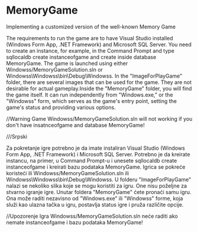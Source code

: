 # MemoryGame
Implementing a customized version of the well-known Memory Game

The requirements to run the game are to have Visual Studio installed (Windows Form App, .NET Framework) and Microsoft SQL Server.
You need to create an instance, for example, in the Command Prompt and type sqllocaldb create instanceofgame and create inside database MemoryGame. The game is launched using either Windowss/MemoryGameSolution.sln or Windowss\Windowss\bin\Debug\Windowss.
In the "ImageForPlayGame" folder, there are several images that can be used for the game. They are not desirable for actual gameplay.Inside the "MemoryGame" folder, you will find the game itself. It can run independently from "Windows.exe," or the "Windowss" form, which serves as the game's entry point, setting the game's status and providing various options.


//Warning
Game Windowss/MemoryGameSolution.sln will not working if you don't have insatnceofgame and database MemoryGame!


///Srpski

Za pokretanje igre potrebno je da imate instaliran Visual Studio (Windows Form App, .NET Framework) i Microsoft SQL Server.
Potrebno je da kreirate instancu, na primer, u Command Prompt-u i unesete sqllocaldb create instanceofgame i kreirati bazu podataka MemoryGame. Igrica se pokreće koristeći ili Windowss/MemoryGameSolution.sln ili Windowss\Windowss\bin\Debug\Windowss.
U folderu "ImageForPlayGame" nalazi se nekoliko slika koje se mogu koristiti za igru. One nisu poželjne za stvarno igranje igre.
Unutar foldera "MemoryGame" ćete pronaći samu igru. Ona može raditi nezavisno od "Windows.exe" ili "Windowss" forme, koja služi kao ulazna tačka u igru, postavlja status igre i pruža različite opcije.



//Upozorenje
Igra Windowss/MemoryGameSolution.sln neće raditi ako nemate instanceofgame i bazu podataka MemoryGame!
